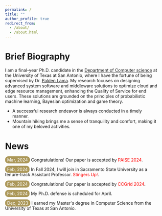 ```yaml
---
permalink: /
title: ""
author_profile: true
redirect_from: 
  - /about/
  - /about.html
---
```

Brief Biography
====
I am a final-year Ph.D. candidate in the [Department of Computer science](https://cs.utsa.edu/) at the University of Texas at San Antonio, where I have the fortune of being supervised by Dr. [Palden Lama](http://www.cs.utsa.edu/~plama/). My research focuses on designing advanced system software and middleware solutions to optimize cloud and edge resource management, enhancing the Quality of Service for end users. These solutions are grounded on the principles of probabilistic machine learning, Bayesian optimization and game theory.

* A successful research endeavor is always conducted in a timely manner.
* Mountain hiking brings me a sense of tranquility and comfort, making it one of my beloved activities.


News
====
<span style="padding: 2pt 5pt; border-radius: 10px; color: white; background-color: #AB9758;">Mar, 2024</span> Congratulations! Our paper is accepted by <span style="color: red;">PAISE 2024</span>.

<span style="padding: 2pt 5pt; border-radius: 10px; color: white; background-color: #AB9758;">Feb, 2024</span> In Fall 2024, I will join in Sacramento State University as a tenure-track Assistant Professor. <span style="color: red;">Stingers Up!</span>. 

<span style="padding: 2pt 5pt; border-radius: 10px; color: white; background-color: #AB9758;">Feb, 2024</span> Congratulations! Our paper is accepted by <span style="color: red;">CCGrid 2024</span>.

<span style="padding: 2pt 5pt; border-radius: 10px; color: white; background-color: #AB9758;">Feb, 2024</span> My Ph.D. defense is scheduled for April. 

<span style="padding: 2pt 5pt; border-radius: 10px; color: white; background-color: #AB9758;">Dec, 2023</span> I earned my Master's degree in Computer Science from the University of Texas at San Antonio.


